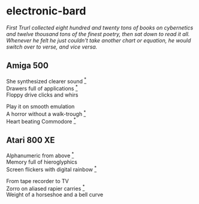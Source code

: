 # electronic-bard

*First Trurl collected eight hundred and twenty tons of books on cybernetics and twelve thousand tons of the finest poetry, then sat down to read it all.
Whenever he felt he just couldn't take another chart or equation, he would switch over to verse, and vice versa.*

## Amiga 500

She synthesized clearer sound [<sup>*</sup>](https://www.youtube.com/watch?v=1KL_GzxFBRM&ab_channel=DunstansLondon)\
Drawers full of applications [<sup>*</sup>](https://www.gregdonner.org/workbench/images/wb_13.gif)\
Floppy drive clicks and whirs

Play it on smooth emulation\
A horror without a walk-trough [<sup>*</sup>](https://www.youtube.com/watch?v=pilO7GQLF9Q)\
Heart beating Commodore [<sup>*</sup>](https://live.staticflickr.com/183/378984522_c7ca64f1a0_b.jpg)

## Atari 800 XE

Alphanumeric from above [<sup>*</sup>](https://i0.wp.com/retrofan.pl/wp-content/uploads/2018/04/Atari_800xe_System_s2.jpg?fit=720%2C428)\
Memory full of hieroglyphics\
Screen flickers with digital rainbow [<sup>*</sup>](https://www.youtube.com/watch?v=HlIIty97ils&ab_channel=BrianJepson)

From tape recorder to TV\
Zorro on aliased rapier carries [<sup>*</sup>](https://www.youtube.com/watch?v=6DQnbYkoEQk&ab_channel=J.C.%27sChannel)\
Weight of a horseshoe and a bell curve
